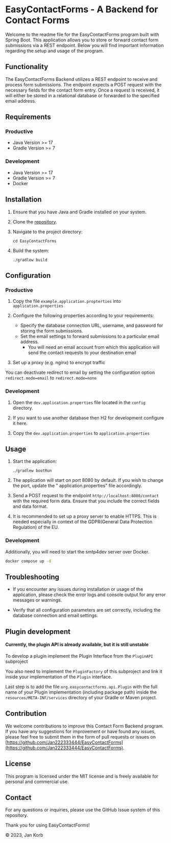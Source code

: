# EasyContactForms - A Backend for Contact Forms

Welcome to the readme file for the EasyContactForms program built with Spring Boot. This application allows you to store
or forward contact form submissions via a REST endpoint. Below you will find important information regarding the setup
and usage of the program.

## Functionality

The EasyContactForms Backend utilizes a REST endpoint to receive and process form submissions. The endpoint expects a
POST request with the necessary fields for the contact form entry. Once a request is received, it will either be stored
in a relational database or forwarded to the specified email address.

## Requirements

### Productive

- Java Version >= 17
- Gradle Version >= 7

### Development

- Java Version >= 17
- Gradle Version >= 7
- Docker

## Installation

1. Ensure that you have Java and Gradle installed on your system.

2. Clone the [repository](https://github.com/Jan222333444/EasyContactForms).

3. Navigate to the project directory:

   ```
   cd EasyContactForms
   ```

4. Build the system:

   ```
   ./gradlew build
   ```

## Configuration

### Productive

1. Copy the file ````example.application.propterties```` into ``application.properties``

2. Configure the following properties according to your requirements:
   
   - Specify the database connection URL, username, and password for storing the form submissions.
   - Set the email settings to forward submissions to a particular email address.
      - You will need an email account from which this application will send the contact requests to your destination
        email 
3. Set up a proxy (e.g. nginx) to encrypt traffic

You can deactivate redirect to email by setting the configuration option ``redirect.mode=email`` to ``redirect.mode=none``

### Development

1. Open the ``dev.application.properties`` file located in the ``config`` directory.

2. If you want to use another database then H2 for development configure it here.

3. Copy the ``dev.application.properties`` to ``application.properties``

## Usage

1. Start the application:

   ```
   ./gradlew bootRun
   ```

2. The application will start on port 8080 by default. If you wish to change the port, update the "
   application.properties" file accordingly.

3. Send a POST request to the endpoint `http://localhost:8080/contact` with the required form data. Ensure that you
   include the correct fields and data format.

4. It is recommended to set up a proxy server to enable HTTPS. This is needed especially in context of the GDPR(General
   Data Protection Regulation) of the EU.

### Development

Additionally, you will need to start the smtp4dev server over Docker.

````bash
docker compose up -d
````


## Troubleshooting

- If you encounter any issues during installation or usage of the application, please check the error logs and console
  output for any error messages or warnings.

- Verify that all configuration parameters are set correctly, including the database connection and email settings.

## Plugin development

#### Currently, the plugin API is already available, but it is still unstable

To develop a plugin implement the Plugin Interface from the ``PluginAPI`` subproject

You also need to implement the ``PluginFactory`` of this subproject and link it inside your implementation of the ``Plugin`` interface.

Last step is to add the file ``org.easycontactforms.api.Plugin`` with the full name of your Plugin implementation (including package path)
inside the ``resources/META-INF/services`` directory of your Gradle or Maven project.

## Contribution

We welcome contributions to improve this Contact Form Backend program. If you have any suggestions for improvement or
have found any issues, please feel free to submit them in the form of pull requests or issues
on [https://github.com/Jan222333444/EasyContactForms](https://github.com/Jan222333444/EasyContactForms).

## License

This program is licensed under the MIT license and is freely available for personal and commercial use.

## Contact

For any questions or inquiries, please use the GitHub Issue system of this repository.

Thank you for using EasyContactForms!

© 2023, Jan Korb